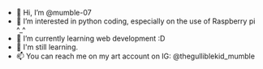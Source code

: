 - 👋 Hi, I’m @mumble-07
- 👀 I’m interested in python coding, especially on the use of Raspberry pi ^_^ 
- 🌱 I’m currently learning web development :D 
- 💞️ I'm still learning.
- 📫 You can reach me on my art account on IG: @thegulliblekid_mumble

<!---
mumble-07/mumble-07 is a ✨ special ✨ repository because its `README.md` (this file) appears on your GitHub profile.
You can click the Preview link to take a look at your changes.
--->
